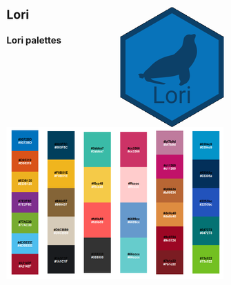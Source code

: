 # Lori <img src="man/figures/logo_240.png" align="right"/>

## Lori palettes
![](/man/figures/lori_pal.png)
